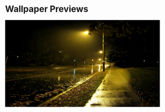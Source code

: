 # Wallpaper Previews

<img src="1718949882449790.png" alt=""/>
<img src="1722809126862851.png" alt=""/>
